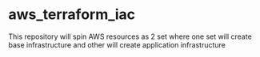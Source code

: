 # aws_terraform_iac
This repository will spin AWS resources as 2 set where one set will create base infrastructure and other will create application infrastructure
